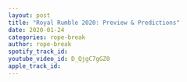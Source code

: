 ```yaml
---
layout: post
title: "Royal Rumble 2020: Preview & Predictions"
date: 2020-01-24
categories: rope-break
author: rope-break
spotify_track_id: 
youtube_video_id: D_QjgC7gGZ0
apple_track_id: 
---
```

